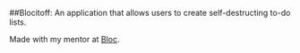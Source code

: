 ##Blocitoff: An application that allows users to create self-destructing to-do lists.

Made with my mentor at <a href="http://bloc.io" target="_blank">Bloc</a>.
